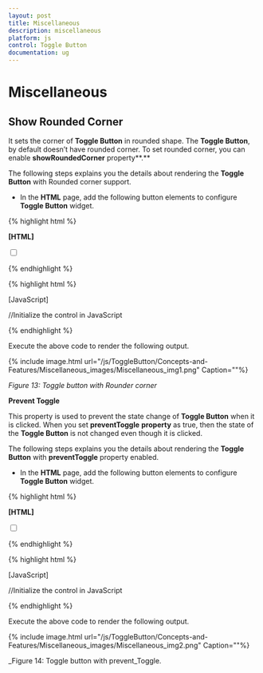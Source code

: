 ```yaml
---
layout: post
title: Miscellaneous
description: miscellaneous
platform: js
control: Toggle Button
documentation: ug
---
```


# Miscellaneous

## Show Rounded Corner 

It sets the corner of **Toggle Button** in rounded shape. The **Toggle Button**, by default doesn’t have rounded corner. To set rounded corner, you can enable **showRoundedCorner** property**.**

The following steps explains you the details about rendering the **Toggle Button** with Rounded corner support. 

* In the **HTML** page, add the following button elements to configure **Toggle Button** widget.

{% highlight html %}

**[HTML]**

   <input type="checkbox" id="toggle_roundedCorenr" />  

{% endhighlight %}

{% highlight html %}

[JavaScript]

//Initialize the control in JavaScript

   <script type="text/javascript">
        $(function () {
            $("#toggle_roundedCorenr").ejToggleButton({
                size: "small",
                contentType: "textandimage",
                //used to specify the rounded corner for toggle button
                showRoundedCorner: true,
                defaultText: "Play",
                activeText: "Next",
                defaultPrefixIcon: "e-mediaplay e-uiLight",
                activePrefixIcon: "e-mediapause e-uiLight"
            });
        });
    </script>

{% endhighlight %}

Execute the above code to render the following output.

{% include image.html url="/js/ToggleButton/Concepts-and-Features/Miscellaneous_images/Miscellaneous_img1.png" Caption=""%}

_Figure 13: Toggle button with Rounder corner_

**Prevent Toggle**

This property is used to prevent the state change of **Toggle Button** when it is clicked. When you set **preventToggle** **property** as true, then the state of the **Toggle Button** is not changed even though it is clicked.

The following steps explains you the details about rendering the **Toggle Button** with **preventToggle** property enabled.

* In the **HTML** page, add the following button elements to configure **Toggle Button** widget.


{% highlight html %}

**[HTML]**

   <input type="checkbox" id="toggle_prevent" />

{% endhighlight %}

{% highlight html %}

[JavaScript]

//Initialize the control in JavaScript

   <script type="text/javascript">
        $(function () {
            $("#toggle_prevent").ejToggleButton({
                size: "small",
                contentType: "textandimage",
                defaultText: "Play",
                activeText: "Next",
                defaultPrefixIcon: "e-mediaplay e-uiLight",
                activePrefixIcon: "e-mediapause e-uiLight",
                //prevent changing state of toggle button
                preventToggle: true
            });
        });
    </script>


{% endhighlight %}


Execute the above code to render the following output.



{% include image.html url="/js/ToggleButton/Concepts-and-Features/Miscellaneous_images/Miscellaneous_img2.png" Caption=""%}

_Figure 14: Toggle button with prevent_Toggle.

